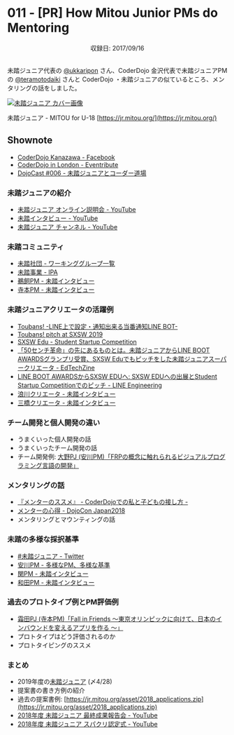# 011 - [PR] How Mitou Junior PMs do Mentoring
<div style="text-align: center;">収録日: 2017/09/16</div><br>

未踏ジュニア代表の [@ukkaripon](https://twitter.com/ukkaripon) さん、CoderDojo 金沢代表で未踏ジュニアPMの [@teramotodaiki](https://twitter.com/teramotodaiki) さんと CoderDojo ・未踏ジュニアの似ているところ、メンタリングの話をしました。

[![未踏ジュニア カバー画像](https://coderdojo.jp/podcasts/mitoujr_cover.jpg)](https://jr.mitou.org/)

未踏ジュニア - MITOU for U-18
[https://jr.mitou.org/](https://jr.mitou.org/)

## Shownote

- [CoderDojo Kanazawa - Facebook](https://www.facebook.com/coderdojo.kanazawa/)
- [CoderDojo in London - Eventribute](https://www.eventbrite.com/d/united-kingdom--london/coder-dojo/)
- [DojoCast #006 - 未踏ジュニアとコーダー道場](/podcasts/6)

### 未踏ジュニアの紹介

- [未踏ジュニア オンライン説明会 - YouTube](https://www.youtube.com/playlist?list=PLNObH2jlC6lfFCBZeq10OrpsEOdSGkkBd&disable_polymer=trueA)
- [未踏インタビュー - YouTube](https://www.youtube.com/playlist?list=PLNObH2jlC6leiUTypiJYO2zUcwBg7M0Bg)
- [未踏ジュニア チャンネル - YouTube](https://www.youtube.com/channel/UCYHl353XT5aTdKMLJ-xxZoQ/)

### 未踏コミュニティ

- [未踏社団 - ワーキンググループ一覧](https://www.mitou.org/projects/index.html)
- [未踏事業 - IPA](https://www.ipa.go.jp/jinzai/mitou/portal_index.html)
- [鵜飼PM - 未踏インタビュー](https://www.youtube.com/watch?v=GgJmBKaUzGs)
- [寺本PM - 未踏インタビュー](https://www.youtube.com/watch?v=xLfofvH9lkY)

### 未踏ジュニアクリエータの活躍例

- [Toubans! -LINE上で設定・通知出来る当番通知LINE BOT-](https://www.toubans.com/)
- [Toubans! pitch at SXSW 2019](https://www.youtube.com/watch?v=EZvmIcmtWoE)
- [SXSW Edu - Student Startup Competition](https://www.sxswedu.com/competitions/student-startup/)
- [「50センチ革命」の先にあるものとは。未踏ジュニアからLINE BOOT AWARDSグランプリ受賞、SXSW Eduでもピッチをした未踏ジュニアスーパークリエータ - EdTechZine](https://edtechzine.jp/article/detail/1976)
- [LINE BOOT AWARDSからSXSW EDUへ: SXSW EDUへの出展とStudent Startup Competitionでのピッチ - LINE Engineering](https://engineering.linecorp.com/ja/blog/sxsw-report-2019/)
- [浪川クリエータ - 未踏インタビュー](https://www.youtube.com/watch?v=EPtyCPsyHx4)
- [三橋クリエータ - 未踏インタビュー](https://www.youtube.com/watch?v=BXUAKsAEMqI)

### チーム開発と個人開発の違い
- うまくいった個人開発の話
- うまくいったチーム開発の話
- チーム開発例: [大野PJ (安川PM)「FRPの概念に触れられるビジュアルプログラミング言語の開発」](https://www.youtube.com/watch?v=fejZIj2K9A8)

### メンタリングの話

- [『メンターのススメ』 - CoderDojoでの私と子どもの接し方 -](https://speakerdeck.com/ippey/mentafalsesusume-coderdojodefalsesi-tozi-domofalsejie-sifang)
- [メンターの心得 - DojoCon Japan2018](https://www.slideshare.net/tomoyukisugita/dojocon-japan2018)
- メンタリングとマウンティングの話

### 未踏の多様な採択基準

- [#未踏ジュニア - Twitter](https://twitter.com/search?f=tweets&vertical=default&q=%E6%9C%AA%E8%B8%8F%E3%82%B8%E3%83%A5%E3%83%8B%E3%82%A2)
- [安川PM - 多様なPM、多様な基準](https://www.youtube.com/watch?v=flpEmF_fInI)
- [関PM - 未踏インタビュー](https://www.youtube.com/watch?v=xtutSXIB5ms)
- [和田PM - 未踏インタビュー](https://www.youtube.com/watch?v=b3EezuRxvIk)

### 過去のプロトタイプ例とPM評価例

- [霜田PJ (寺本PM)「Fall in Friends ～東京オリンピックに向けて、日本のインバウンドを変えるアプリを作る ～」](https://www.youtube.com/watch?v=Xr2Jeb5cf7o)
- プロトタイプはどう評価されるのか
- プロトタイピングのススメ

### まとめ

- 2019年度の[未踏ジュニア](https://jr.mitou.org/) (〆4/28)
- 提案書の書き方例の紹介
- 過去の提案書例: [https://jr.mitou.org/asset/2018_applications.zip](https://jr.mitou.org/asset/2018_applications.zip)
- [2018年度 未踏ジュニア 最終成果報告会 - YouTube](https://www.youtube.com/playlist?list=PLNObH2jlC6lcSqeKW9CFm6N1JdrP2Trt3)
- [2018年度 未踏ジュニア スパクリ認定式 - YouTube](https://www.youtube.com/playlist?list=PLNObH2jlC6lcEV1hwnEGMDEujOwYCjEAz)
